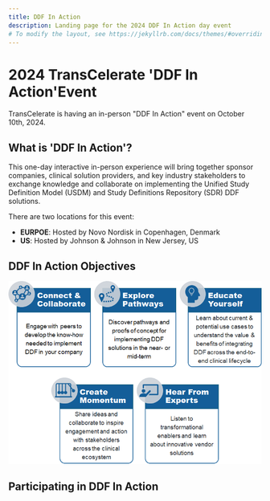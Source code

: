 ```yaml
---
title: DDF In Action
description: Landing page for the 2024 DDF In Action day event
# To modify the layout, see https://jekyllrb.com/docs/themes/#overriding-theme-defaults
---
```

# 2024 TransCelerate 'DDF In Action'Event

TransCelerate is having an in-person "DDF In Action" event on October 10th, 2024. 

## What is 'DDF In Action'?
This one-day interactive in-person experience will bring together sponsor companies, clinical solution providers, and key industry stakeholders to exchange knowledge and collaborate on implementing the Unified Study Definition Model (USDM) and Study Definitions Repository (SDR) DDF solutions. 

There are two locations for this event:
- <strong>EURPOE</strong>:  Hosted by Novo Nordisk in Copenhagen, Denmark
- <strong>US</strong>:  Hosted by Johnson & Johnson in New Jersey, US

## DDF In Action Objectives
<img src="media/images/DDF_IA_OBJ.png">

## Participating in DDF In Action
